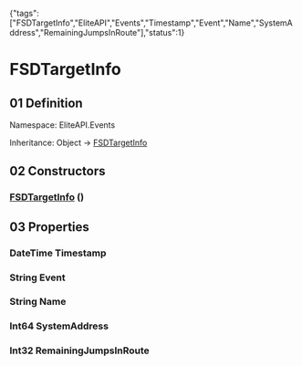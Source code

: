 {"tags":["FSDTargetInfo","EliteAPI","Events","Timestamp","Event","Name","SystemAddress","RemainingJumpsInRoute"],"status":1}

# FSDTargetInfo

## 01 Definition

Namespace: <span class='code'>EliteAPI.Events</span>

Inheritance: <span class='code'>Object</span> → <span class='code'>[FSDTargetInfo](../../EliteAPI/Events/FSDTargetInfo.html)</span>

## 02 Constructors

### <span class='code'>[FSDTargetInfo](../../EliteAPI/Events/FSDTargetInfo.html)</span> ()

## 03 Properties

### <span class='code'>DateTime</span> Timestamp

### <span class='code'>String</span> Event

### <span class='code'>String</span> Name

### <span class='code'>Int64</span> SystemAddress

### <span class='code'>Int32</span> RemainingJumpsInRoute

